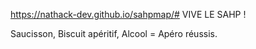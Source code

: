 https://nathack-dev.github.io/sahpmap/#
VIVE LE SAHP !

Saucisson, Biscuit apéritif, Alcool = Apéro réussis.
